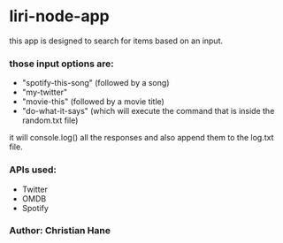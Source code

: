 # liri-node-app
 this app is designed to search for items based on an input.
### those input options are: 
* "spotify-this-song" (followed by a song)
* "my-twitter"
* "movie-this" (followed by a movie title)
* "do-what-it-says" (which will execute the command that is inside the random.txt file)

 it will console.log() all the responses and also append them to the log.txt file.

### APIs used:
* Twitter
* OMDB
* Spotify

 ### Author: Christian Hane
